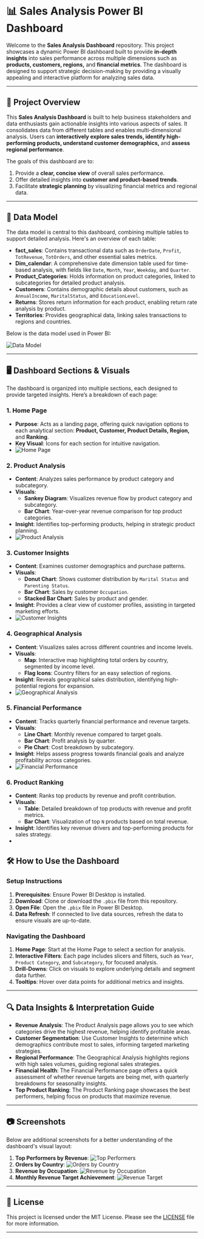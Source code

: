 # 📊 Sales Analysis Power BI Dashboard

Welcome to the **Sales Analysis Dashboard** repository. This project showcases a dynamic Power BI dashboard built to provide **in-depth insights** into sales performance across multiple dimensions such as **products, customers, regions,** and **financial metrics**. The dashboard is designed to support strategic decision-making by providing a visually appealing and interactive platform for analyzing sales data.

---

## 🚀 Project Overview

This **Sales Analysis Dashboard** is built to help business stakeholders and data enthusiasts gain actionable insights into various aspects of sales. It consolidates data from different tables and enables multi-dimensional analysis. Users can **interactively explore sales trends, identify high-performing products, understand customer demographics,** and **assess regional performance**.

The goals of this dashboard are to:
1. Provide a **clear, concise view** of overall sales performance.
2. Offer detailed insights into **customer and product-based trends**.
3. Facilitate **strategic planning** by visualizing financial metrics and regional data.

---

## 📐 Data Model

The data model is central to this dashboard, combining multiple tables to support detailed analysis. Here's an overview of each table:

- **fact_sales**: Contains transactional data such as `OrderDate`, `Profit`, `TotRevenue`, `TotOrders`, and other essential sales metrics.
- **Dim_calendar**: A comprehensive date dimension table used for time-based analysis, with fields like `Date`, `Month`, `Year`, `Weekday`, and `Quarter`.
- **Product_Categories**: Holds information on product categories, linked to subcategories for detailed product analysis.
- **Customers**: Contains demographic details about customers, such as `AnnualIncome`, `MaritalStatus`, and `EducationLevel`.
- **Returns**: Stores return information for each product, enabling return rate analysis by product.
- **Territories**: Provides geographical data, linking sales transactions to regions and countries.

Below is the data model used in Power BI:

![Data Model](path/to/data-model.png)

---

## 🖥️ Dashboard Sections & Visuals

The dashboard is organized into multiple sections, each designed to provide targeted insights. Here’s a breakdown of each page:

### 1. Home Page
   - **Purpose**: Acts as a landing page, offering quick navigation options to each analytical section: **Product, Customer, Product Details, Region,** and **Ranking**.
   - **Key Visual**: Icons for each section for intuitive navigation.
   - ![Home Page](path/to/home-page.png)

### 2. Product Analysis
   - **Content**: Analyzes sales performance by product category and subcategory.
   - **Visuals**: 
     - **Sankey Diagram**: Visualizes revenue flow by product category and subcategory.
     - **Bar Chart**: Year-over-year revenue comparison for top product categories.
   - **Insight**: Identifies top-performing products, helping in strategic product planning.
   - ![Product Analysis](path/to/product-analysis.png)

### 3. Customer Insights
   - **Content**: Examines customer demographics and purchase patterns.
   - **Visuals**:
     - **Donut Chart**: Shows customer distribution by `Marital Status` and `Parenting Status`.
     - **Bar Chart**: Sales by customer `Occupation`.
     - **Stacked Bar Chart**: Sales by product and gender.
   - **Insight**: Provides a clear view of customer profiles, assisting in targeted marketing efforts.
   - ![Customer Insights](path/to/customer-insights.png)

### 4. Geographical Analysis
   - **Content**: Visualizes sales across different countries and income levels.
   - **Visuals**:
     - **Map**: Interactive map highlighting total orders by country, segmented by income level.
     - **Flag Icons**: Country filters for an easy selection of regions.
   - **Insight**: Reveals geographical sales distribution, identifying high-potential regions for expansion.
   - ![Geographical Analysis](path/to/geographical-analysis.png)

### 5. Financial Performance
   - **Content**: Tracks quarterly financial performance and revenue targets.
   - **Visuals**:
     - **Line Chart**: Monthly revenue compared to target goals.
     - **Bar Chart**: Profit analysis by quarter.
     - **Pie Chart**: Cost breakdown by subcategory.
   - **Insight**: Helps assess progress towards financial goals and analyze profitability across categories.
   - ![Financial Performance](path/to/financial-performance.png)

### 6. Product Ranking
   - **Content**: Ranks top products by revenue and profit contribution.
   - **Visuals**:
     - **Table**: Detailed breakdown of top products with revenue and profit metrics.
     - **Bar Chart**: Visualization of top `N` products based on total revenue.
   - **Insight**: Identifies key revenue drivers and top-performing products for sales strategy.
   -
   ## 🛠️ How to Use the Dashboard

### Setup Instructions
1. **Prerequisites**: Ensure Power BI Desktop is installed.
2. **Download**: Clone or download the `.pbix` file from this repository.
3. **Open File**: Open the `.pbix` file in Power BI Desktop.
4. **Data Refresh**: If connected to live data sources, refresh the data to ensure visuals are up-to-date.

### Navigating the Dashboard
1. **Home Page**: Start at the Home Page to select a section for analysis.
2. **Interactive Filters**: Each page includes slicers and filters, such as `Year`, `Product Category`, and `Subcategory`, for focused analysis.
3. **Drill-Downs**: Click on visuals to explore underlying details and segment data further.
4. **Tooltips**: Hover over data points for additional metrics and insights.

---

## 🔍 Data Insights & Interpretation Guide

- **Revenue Analysis**: The Product Analysis page allows you to see which categories drive the highest revenue, helping identify profitable areas.
- **Customer Segmentation**: Use Customer Insights to determine which demographics contribute most to sales, informing targeted marketing strategies.
- **Regional Performance**: The Geographical Analysis highlights regions with high sales volumes, guiding regional sales strategies.
- **Financial Health**: The Financial Performance page offers a quick assessment of whether revenue targets are being met, with quarterly breakdowns for seasonality insights.
- **Top Product Ranking**: The Product Ranking page showcases the best performers, helping focus on products that maximize revenue.

---

## 📷 Screenshots

Below are additional screenshots for a better understanding of the dashboard's visual layout:

1. **Top Performers by Revenue**:
   ![Top Performers](path/to/top-performers.png)
2. **Orders by Country**:
   ![Orders by Country](path/to/orders-by-country.png)
3. **Revenue by Occupation**:
   ![Revenue by Occupation](path/to/revenue-by-occupation.png)
4. **Monthly Revenue Target Achievement**:
   ![Revenue Target](path/to/revenue-target.png)

---

## 📝 License
This project is licensed under the MIT License. Please see the [LICENSE](LICENSE) file for more information.

---

